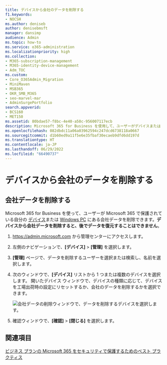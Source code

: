 ```yaml
---
title: デバイスから会社のデータを削除する
f1.keywords:
- NOCSH
ms.author: deniseb
author: denisebmsft
manager: dansimp
audience: Admin
ms.topic: how-to
ms.service: o365-administration
ms.localizationpriority: high
ms.collection:
- M365-subscription-management
- M365-identity-device-management
- Adm_TOC
ms.custom:
- Core_O365Admin_Migration
- MiniMaven
- MSB365
- OKR_SMB_M365
- seo-marvel-mar
- AdminSurgePortfolio
search.appverid:
- BCS160
- MET150
ms.assetid: 80bdae57-f8bc-4e40-a58c-956007117ecb
description: Microsoft 365 for Business を使用して、ユーザーがデバイスまたは Windows PC に持っている会社のデータを削除する方法をご覧ください。
ms.openlocfilehash: 082dbdc11a06a03962594c247dcd6738118a0667
ms.sourcegitcommit: d1b60ed9a11f5e6e35fbaf30ecaeb9dfd6dd197d
ms.translationtype: HT
ms.contentlocale: ja-JP
ms.lasthandoff: 06/29/2022
ms.locfileid: "66490737"
---
```

# <a name="remove-company-data-from-devices"></a>デバイスから会社のデータを削除する

## <a name="remove-company-data"></a>会社データを削除する

Microsoft 365 for Business を使って、ユーザーが Microsoft 365 で保護されている自分の [デバイス](m365bp-app-protection-settings-for-android-and-ios.md)または [Windows PC](m365bp-protection-settings-for-windows-10-devices.md) にある会社データを削除できます。**デバイスから会社データを削除すると、後でデータを復元することはできません**。 
  
1. <a href="https://go.microsoft.com/fwlink/p/?linkid=837890" target="_blank">https://admin.microsoft.com</a> から管理センターにアクセスします。
    
2. 左側のナビゲーションで、**[デバイス]** \> **[管理]** を選択します。
  
3. **[管理]** ページで、データを削除するユーザーを選択または検索し、名前を選択します。 
    
4. 次のウィンドウで、**[デバイス]** リストから 1 つまたは複数のデバイスを選択します。 開いたデバイス ウィンドウで、デバイスの種類に応じて、デバイスを工場出荷時の設定にリセットするか、会社のデータを削除するかを選択できます。 
    
    ![会社データの削除ウィンドウで、データを削除するデバイスを選択します。](./../media/resetorremove.png)
  
5. 確認ウィンドウで、**[確認]** \> **[閉じる]** を選択します。
    

## <a name="see-also"></a>関連項目

[ビジネス プランの Microsoft 365 をセキュリティで保護するためのベスト プラクティス](../admin/security-and-compliance/secure-your-business-data.md)